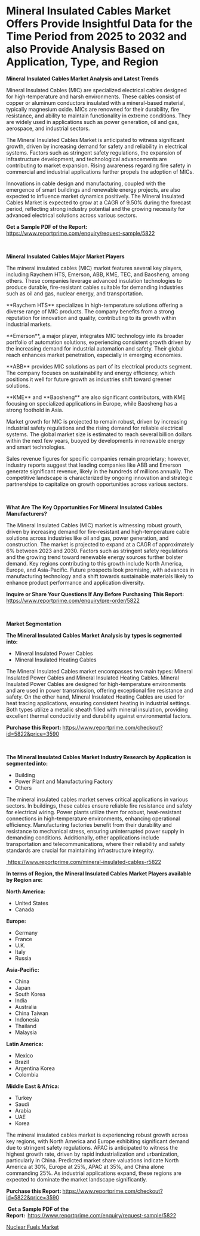 <p><h1>Mineral Insulated Cables Market Offers Provide Insightful Data for the Time Period from 2025 to 2032 and also Provide Analysis Based on Application, Type, and Region</h1></p><p><strong>Mineral Insulated Cables Market Analysis and Latest Trends</strong></p>
<p><p>Mineral Insulated Cables (MIC) are specialized electrical cables designed for high-temperature and harsh environments. These cables consist of copper or aluminum conductors insulated with a mineral-based material, typically magnesium oxide. MICs are renowned for their durability, fire resistance, and ability to maintain functionality in extreme conditions. They are widely used in applications such as power generation, oil and gas, aerospace, and industrial sectors. </p><p>The Mineral Insulated Cables Market is anticipated to witness significant growth, driven by increasing demand for safety and reliability in electrical systems. Factors such as stringent safety regulations, the expansion of infrastructure development, and technological advancements are contributing to market expansion. Rising awareness regarding fire safety in commercial and industrial applications further propels the adoption of MICs. </p><p>Innovations in cable design and manufacturing, coupled with the emergence of smart buildings and renewable energy projects, are also expected to influence market dynamics positively. The Mineral Insulated Cables Market is expected to grow at a CAGR of 9.50% during the forecast period, reflecting strong industry potential and the growing necessity for advanced electrical solutions across various sectors.</p></p>
<p><strong>Get a Sample PDF of the Report:&nbsp;</strong> <a href="https://www.reportprime.com/enquiry/request-sample/5822?utm_campaign=2281&utm_medium=2&utm_source=Github&utm_content=ia&utm_term=19032025&utm_id=mineral-insulated-cables">https://www.reportprime.com/enquiry/request-sample/5822</a></p>
<p>&nbsp;</p>
<p><strong>Mineral Insulated Cables Major Market Players</strong></p>
<p><p>The mineral insulated cables (MIC) market features several key players, including Raychem HTS, Emerson, ABB, KME, TEC, and Baosheng, among others. These companies leverage advanced insulation technologies to produce durable, fire-resistant cables suitable for demanding industries such as oil and gas, nuclear energy, and transportation.</p><p>**Raychem HTS** specializes in high-temperature solutions offering a diverse range of MIC products. The company benefits from a strong reputation for innovation and quality, contributing to its growth within industrial markets. </p><p>**Emerson**, a major player, integrates MIC technology into its broader portfolio of automation solutions, experiencing consistent growth driven by the increasing demand for industrial automation and safety. Their global reach enhances market penetration, especially in emerging economies.</p><p>**ABB** provides MIC solutions as part of its electrical products segment. The company focuses on sustainability and energy efficiency, which positions it well for future growth as industries shift toward greener solutions. </p><p>**KME** and **Baosheng** are also significant contributors, with KME focusing on specialized applications in Europe, while Baosheng has a strong foothold in Asia.</p><p>Market growth for MIC is projected to remain robust, driven by increasing industrial safety regulations and the rising demand for reliable electrical systems. The global market size is estimated to reach several billion dollars within the next few years, buoyed by developments in renewable energy and smart technologies.</p><p>Sales revenue figures for specific companies remain proprietary; however, industry reports suggest that leading companies like ABB and Emerson generate significant revenue, likely in the hundreds of millions annually. The competitive landscape is characterized by ongoing innovation and strategic partnerships to capitalize on growth opportunities across various sectors.</p></p>
<p>&nbsp;</p>
<p><strong>What Are The Key Opportunities For Mineral Insulated Cables Manufacturers?</strong></p>
<p><p>The Mineral Insulated Cables (MIC) market is witnessing robust growth, driven by increasing demand for fire-resistant and high-temperature cable solutions across industries like oil and gas, power generation, and construction. The market is projected to expand at a CAGR of approximately 6% between 2023 and 2030. Factors such as stringent safety regulations and the growing trend toward renewable energy sources further bolster demand. Key regions contributing to this growth include North America, Europe, and Asia-Pacific. Future prospects look promising, with advances in manufacturing technology and a shift towards sustainable materials likely to enhance product performance and application diversity.</p></p>
<p><strong>Inquire or Share Your Questions If Any Before Purchasing This Report:</strong> <a href="https://www.reportprime.com/enquiry/pre-order/5822?utm_campaign=2281&utm_medium=2&utm_source=Github&utm_content=ia&utm_term=19032025&utm_id=mineral-insulated-cables">https://www.reportprime.com/enquiry/pre-order/5822</a></p>
<p>&nbsp;</p>
<p><strong>Market Segmentation</strong></p>
<p><strong>The Mineral Insulated Cables Market Analysis by types is segmented into:</strong></p>
<p><ul><li>Mineral Insulated Power Cables</li><li>Mineral Insulated Heating Cables</li></ul></p>
<p><p>The Mineral Insulated Cables market encompasses two main types: Mineral Insulated Power Cables and Mineral Insulated Heating Cables. Mineral Insulated Power Cables are designed for high-temperature environments and are used in power transmission, offering exceptional fire resistance and safety. On the other hand, Mineral Insulated Heating Cables are used for heat tracing applications, ensuring consistent heating in industrial settings. Both types utilize a metallic sheath filled with mineral insulation, providing excellent thermal conductivity and durability against environmental factors.</p></p>
<p><strong>Purchase this Report:&nbsp;</strong><a href="https://www.reportprime.com/checkout?id=5822&price=3590&utm_campaign=2281&utm_medium=2&utm_source=Github&utm_content=ia&utm_term=19032025&utm_id=mineral-insulated-cables">https://www.reportprime.com/checkout?id=5822&price=3590</a></p>
<p>&nbsp;</p>
<p><strong>The Mineral Insulated Cables Market Industry Research by Application is segmented into:</strong></p>
<p><ul><li>Building</li><li>Power Plant and Manufacturing Factory</li><li>Others</li></ul></p>
<p><p>The mineral insulated cables market serves critical applications in various sectors. In buildings, these cables ensure reliable fire resistance and safety for electrical wiring. Power plants utilize them for robust, heat-resistant connections in high-temperature environments, enhancing operational efficiency. Manufacturing factories benefit from their durability and resistance to mechanical stress, ensuring uninterrupted power supply in demanding conditions. Additionally, other applications include transportation and telecommunications, where their reliability and safety standards are crucial for maintaining infrastructure integrity.</p></p>
<p><a href="https://www.reportprime.com/mineral-insulated-cables-r5822?utm_campaign=2281&utm_medium=2&utm_source=Github&utm_content=ia&utm_term=19032025&utm_id=mineral-insulated-cables">&nbsp;https://www.reportprime.com/mineral-insulated-cables-r5822</a></p>
<p><strong>In terms of Region, the Mineral Insulated Cables Market Players available by Region are:</strong></p>
<p>
    <p> <strong> North America: </strong>
        <ul>
            <li>United States</li>
            <li>Canada</li>
        </ul>
        </p> 
    <p> <strong> Europe: </strong>
        <ul>
            <li>Germany</li>
            <li>France</li>
            <li>U.K.</li>
            <li>Italy</li>
            <li>Russia</li>
        </ul>
        </p> 
    <p> <strong> Asia-Pacific: </strong>
        <ul>
            <li>China</li>
            <li>Japan</li>
            <li>South Korea</li>
            <li>India</li>
            <li>Australia</li>
            <li>China Taiwan</li>
            <li>Indonesia</li>
            <li>Thailand</li>
            <li>Malaysia</li>
        </ul>
        </p> 
    <p> <strong> Latin America: </strong>
        <ul>
            <li>Mexico</li>
            <li>Brazil</li>
            <li>Argentina Korea</li>
            <li>Colombia</li>
        </ul>
        </p> 
    <p> <strong> Middle East & Africa: </strong>
        <ul>
            <li>Turkey</li>
            <li>Saudi</li>
            <li>Arabia</li>
            <li>UAE</li>
            <li>Korea</li>
        </ul>
    </p>
    </p>
<p><p>The mineral insulated cables market is experiencing robust growth across key regions, with North America and Europe exhibiting significant demand due to stringent safety regulations. APAC is anticipated to witness the highest growth rate, driven by rapid industrialization and urbanization, particularly in China. Predicted market share valuations indicate North America at 30%, Europe at 25%, APAC at 35%, and China alone commanding 25%. As industrial applications expand, these regions are expected to dominate the market landscape significantly.</p></p>
<p><strong>Purchase this Report: </strong><a href="https://www.reportprime.com/checkout?id=5822&price=3590&utm_campaign=2281&utm_medium=2&utm_source=Github&utm_content=ia&utm_term=19032025&utm_id=mineral-insulated-cables">https://www.reportprime.com/checkout?id=5822&price=3590</a></p>
<p>&nbsp;<strong>Get a Sample PDF of the Report:&nbsp;&nbsp;</strong><a href="https://www.reportprime.com/enquiry/request-sample/5822?utm_campaign=2281&utm_medium=2&utm_source=Github&utm_content=ia&utm_term=19032025&utm_id=mineral-insulated-cables">https://www.reportprime.com/enquiry/request-sample/5822</a></p>
<p><strong></strong></p>
<p><p><a href="https://github.com/AshrafKhan865/Market-Research-Report-List-1/blob/main/nuclear-fuels-market.md?utm_campaign=2281&utm_medium=2&utm_source=Github&utm_content=ia&utm_term=19032025&utm_id=mineral-insulated-cables">Nuclear Fuels Market</a></p></p>